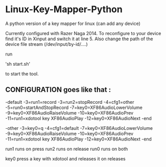 # Linux-Key-Mapper-Python
A python version of a key mapper for linux (can add any device)

Currently configured with Razer Naga 2014.
To reconfigure to your device find it's ID in Xinput and switch it at line 5.
Also change the path of the device file stream (/dev/input/by-id/....)

run

'sh start.sh'

to start the tool.
## CONFIGURATION goes like that : 

  -default
  -3=run1=record
  -3=run2=stopRecord
  -4=cfg1=other
  -5=run0=startAndStopRecord
  -7=key0=XF86AudioLowerVolume
  -9=key0=XF86AudioRaiseVolume
  -10=key0=XF86AudioPrev
  -11=run1=xdotool key XF86AudioPlay
  -12=key0=XF86AudioNext
  -end


  -other
  -3=key0=q
  -4=cfg1=default
  -7=key0=XF86AudioLowerVolume
  -9=key0=XF86AudioRaiseVolume
  -10=key0=XF86AudioPrev
  -11=run1=xdotool key XF86AudioPlay
  -12=key0=XF86AudioNext
  -end

run1 runs on press
run2 runs on release
run0 runs on both

key0 press a key with xdotool and releases it on releases

